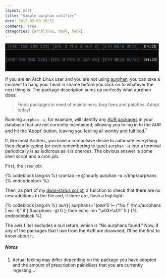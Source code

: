 ```yaml
---
layout: post
title: "Simple aurphan notifier"
date: 2012-03-09 16:52
comments: true
categories: [archlinux, bash, hack]
---
```

![image](/images/post_images/aurphan.png)

If you are an Arch Linux user and you are not using
[aurphan](http://www.archlinux.org/packages/community/any/aurphan/ "aurphan package details"),
you can take a moment to hang your head in shame before you click on to
whatever the next thing is. The package description sums up perfectly
what aurphan does:

> Finds packages in need of maintainers, bug fixes and patches. Adopt
> today!

Running `aurphan -a`, for example, will identify any 
[AUR packages](https://aur.archlinux.org/ "Arch User Repository") in your
database that are not currently maintained; allowing you to log in to
the AUR and hit the ‘Adopt’ button, leaving you feeling all worthy and
fulfilled.<sup>1</sup>

If, like most Archers, you have a compulsive desire to automate
*everything* then clearly typing (or even remembering to type) `aurphan
-a` into a terminal periodically is as ludicrous as it is onerous. The
obvious answer is some shell script and a cron job.

First, the `cron` job:

{% codeblock lang:sh %}
crontab -e
@hourly aurphan -a >/tmp/aurphans
{% endcodeblock %}

Then, as part of my 
[dwm-status script](https://bitbucket.org/jasonwryan/eeepc/src/241da582a0fd/Scripts/dwm-status "Script in mercurial repo"),
a function to check that there are no new additions to the file and, if
there are, flash a highlight:

{% codeblock lang:sh %}
aur(){
    aurphans="$(awk '$0 !~ /^No /' /tmp/aurphans | wc -l)"
    if [ $aurphans -gt 0 ]; then
        echo -en "\x03*\x01"
    fi
}
{% endcodeblock %}

The awk filter excludes a null return, which is “No aurphans found.”
Now, if any of the packages that I use from the AUR are disowned, I’ll
be the first to know about it.

##### Notes
1. Actual feeling may differ depending on the package you have adopted
and the amount of prescription painkillers that you are currently
ingesting…
